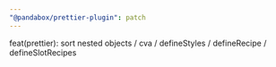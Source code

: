```yaml
---
"@pandabox/prettier-plugin": patch
---
```


feat(prettier): sort nested objects / cva / defineStyles / defineRecipe / defineSlotRecipes
